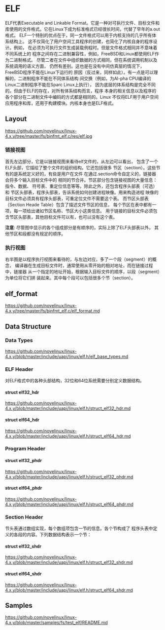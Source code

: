 ELF
========================================

ELF代表Executable and Linkable Format。它是一种对可执行文件、目标文件和
库使用的文件格式。它在Linux下成为标准格式已经很长时间，代替了早年的a.out格式。
ELF一个特别的优点在于，同一文件格式可以用于内核支持的几乎所有体系结构上。
这不仅简化了用户空间工具程序的创建，也简化了内核自身的程序设计。例如，
在必须为可执行文件生成装载例程时。但是文件格式相同并不意味着不同系统上的
程序之间存在二进制兼容性，例如，FreeBSD和Linux都使用ELF作为二进制格式。
尽管二者在文件中组织数据的方式相同，但在系统调用机制以及系统调用的语义方面，
仍然有差别。这也是在没有中间仿真层的情况下，FreeBSD程序不能在Linux下运行的
原因（反过来，同样如此）。有一点是可以理解的，二进制程序不能在不同体系结构
间交换（例如，为Al-pha CPU编译的Linux二进制程序不能在Sparc Linux上执行），
因为底层的体系结构是完全不同的。但由于ELF的存在，对所有体系结构而言，程序
本身的相关信息以及程序的各个部分在二进制文件中编码的方式都是相同的。Linux
不仅将ELF用于用户空间应用程序和库，还用于构建模块。内核本身也是ELF格式。

Layout
----------------------------------------

https://github.com/novelinux/linux-4.x.y/tree/master/fs/binfmt_elf.c/res/elf.jpg

### 链接视图

首先左边部分，它是以链接视图来看待elf文件的，从左边可以看出，
包含了一个ELF头部，它描绘了整个文件的组织结构。它还包括很多
节区（section）。这些节有的是系统定义好的，有些是用户在文件
在通过.section命令自定义的，链接器会将多个输入目标文件中的
相同的节合并。节区部分包含链接视图的大量信息：指令、数据、
符号表、重定位信息等等。除此之外，还包含程序头部表（可选）和
节区头部表，程序头部表，告诉系统如何创建进程映像。用来构造进程
映像的目标文件必须具有程序头部表，可重定位文件不需要这个表。
而节区头部表（Section Heade Table）包含了描述文件节区的信息，
每个节区在表中都有一项，每一项给出诸如节区名称、节区大小这类信息。
用于链接的目标文件必须包含节区头部表，其他目标文件可以有，也可以没有这个表。

**注意**: 尽管图中显示的各个组成部分是有顺序的，实际上除了ELF头部表以外，
其他节区和段都没有规定的顺序。

### 执行视图

右半图是以程序执行视图来看待的，与左边对应，多了一个段（segment）的概念，
编译器在生成目标文件时，通常使用从零开始的相对地址，而在链接过程中，链接器
从一个指定的地址开始，根据输入目标文件的顺序，以段（segment）为单位将它们拼
装起来。其中每个段可以包括很多个节（section）。

elf_format
----------------------------------------

https://github.com/novelinux/linux-4.x.y/tree/master/fs/binfmt_elf.c/elf_format.md

Data Structure
----------------------------------------

### Data Types

https://github.com/novelinux/linux-4.x.y/blob/master/include/uapi/linux/elf.h/elf_base_types.md

### ELF Header

对ELF格式中的各种头部结构，32位和64位系统需要分别定义数据结构。

#### struct elf32_hdr

https://github.com/novelinux/linux-4.x.y/blob/master/include/uapi/linux/elf.h/struct_elf32_hdr.md

#### struct elf64_hdr

https://github.com/novelinux/linux-4.x.y/blob/master/include/uapi/linux/elf.h/struct_elf64_hdr.md

### Program Header

#### struct elf32_phdr

https://github.com/novelinux/linux-4.x.y/blob/master/include/uapi/linux/elf.h/struct_elf32_phdr.md

#### struct elf64_phdr

https://github.com/novelinux/linux-4.x.y/blob/master/include/uapi/linux/elf.h/struct_elf64_phdr.md

### Section Header

节头表通过数组实现，每个数组项包含一节的信息。各个节构成了
程序头表中定义的各段的内容。下列数据结构表示一个节：

#### struct elf32_shdr

https://github.com/novelinux/linux-4.x.y/blob/master/include/uapi/linux/elf.h/struct_elf32_shdr.md

#### struct elf64_shdr

https://github.com/novelinux/linux-4.x.y/blob/master/include/uapi/linux/elf.h/struct_elf64_shdr.md

Samples
----------------------------------------

https://github.com/novelinux/linux-4.x.y/blob/master/samples/fs/test_elf/README.md
